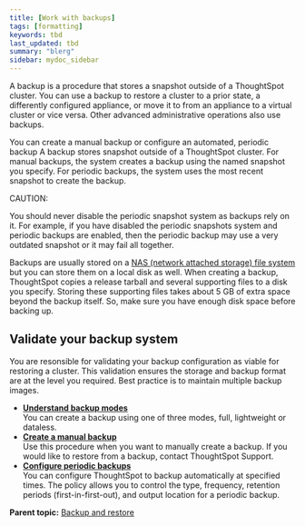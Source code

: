 ```yaml
---
title: [Work with backups]
tags: [formatting]
keywords: tbd
last_updated: tbd
summary: "blerg"
sidebar: mydoc_sidebar
---
```

A backup is a procedure that stores a snapshot outside of a ThoughtSpot cluster. You can use a backup to restore a cluster to a prior state, a differently configured appliance, or move it to from an appliance to a virtual cluster or vice versa. Other advanced administrative operations also use backups.

You can create a manual backup or configure an automated, periodic backup A backup stores snapshot outside of a ThoughtSpot cluster. For manual backups, the system creates a backup using the named snapshot you specify. For periodic backups, the system uses the most recent snapshot to create the backup.

CAUTION:

You should never disable the periodic snapshot system as backups rely on it. For example, if you have disabled the periodic snapshots system and periodic backups are enabled, then the periodic backup may use a very outdated snapshot or it may fail all together.

Backups are usually stored on a [NAS (network attached storage) file system](../setup/NAS_mount.html#) but you can store them on a local disk as well. When creating a backup, ThoughtSpot copies a release tarball and several supporting files to a disk you specify. Storing these supporting files takes about 5 GB of extra space beyond the backup itself. So, make sure you have enough disk space before backing up.

## Validate your backup system

You are resonsible for validating your backup configuration as viable for restoring a cluster. This validation ensures the storage and backup format are at the level you required. Best practice is to maintain multiple backup images.

-   **[Understand backup modes](../../admin/backup_restore/backup_modes.html)**  
You can create a backup using one of three modes, full, lightweight or dataless.
-   **[Create a manual backup](../../admin/backup_restore/take_backup.html)**  
Use this procedure when you want to manually create a backup. If you would like to restore from a backup, contact ThoughtSpot Support.
-   **[Configure periodic backups](../../admin/backup_restore/configure_backup.html)**  
You can configure ThoughtSpot to backup automatically at specified times. The policy allows you to control the type, frequency, retention periods (first-in-first-out), and output location for a periodic backup.

**Parent topic:** [Backup and restore](../../admin/backup_restore/intro_backup_restore.html)

